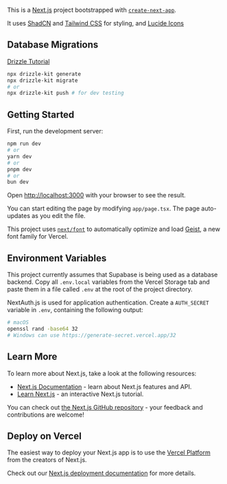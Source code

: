 This is a [Next.js](https://nextjs.org) project bootstrapped with [`create-next-app`](https://nextjs.org/docs/app/api-reference/cli/create-next-app).

It uses [ShadCN](https://ui.shadcn.com/docs/components) and [Tailwind CSS](https://tailwindcss.com/) for styling, and [Lucide Icons](https://lucide.dev/icons/)

## Database Migrations

[Drizzle Tutorial](https://orm.drizzle.team/docs/tutorials/drizzle-with-supabase)

```bash
npx drizzle-kit generate
npx drizzle-kit migrate
# or
npx drizzle-kit push # for dev testing
```

## Getting Started

First, run the development server:

```bash
npm run dev
# or
yarn dev
# or
pnpm dev
# or
bun dev
```

Open [http://localhost:3000](http://localhost:3000) with your browser to see the result.

You can start editing the page by modifying `app/page.tsx`. The page auto-updates as you edit the file.

This project uses [`next/font`](https://nextjs.org/docs/app/building-your-application/optimizing/fonts) to automatically optimize and load [Geist](https://vercel.com/font), a new font family for Vercel.

## Environment Variables

This project currently assumes that Supabase is being used as a database backend. Copy all `.env.local` variables from the Vercel Storage tab 
and paste them in a file called `.env` at the root of the project directory.

NextAuth.js is used for application authentication. Create a `AUTH_SECRET` variable in `.env`, containing the following output:

```bash
# macOS
openssl rand -base64 32
# Windows can use https://generate-secret.vercel.app/32
```

## Learn More

To learn more about Next.js, take a look at the following resources:

- [Next.js Documentation](https://nextjs.org/docs) - learn about Next.js features and API.
- [Learn Next.js](https://nextjs.org/learn) - an interactive Next.js tutorial.

You can check out [the Next.js GitHub repository](https://github.com/vercel/next.js) - your feedback and contributions are welcome!

## Deploy on Vercel

The easiest way to deploy your Next.js app is to use the [Vercel Platform](https://vercel.com/new?utm_medium=default-template&filter=next.js&utm_source=create-next-app&utm_campaign=create-next-app-readme) from the creators of Next.js.

Check out our [Next.js deployment documentation](https://nextjs.org/docs/app/building-your-application/deploying) for more details.
